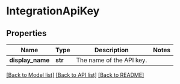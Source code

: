 # IntegrationApiKey

## Properties
Name | Type | Description | Notes
------------ | ------------- | ------------- | -------------
**display_name** | **str** | The name of the API key. | 

[[Back to Model list]](../README.md#documentation-for-models) [[Back to API list]](../README.md#documentation-for-api-endpoints) [[Back to README]](../README.md)


